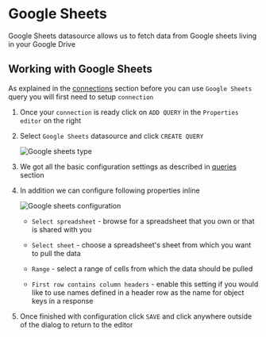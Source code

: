 # Google Sheets

<p class="description">Google Sheets datasource allows us to fetch data from Google sheets living in your Google Drive</p>

## Working with Google Sheets

As explained in the [connections](/toolpad/connecting-to-datasources/connections/) section before you can use `Google Sheets` query you will first need to setup `connection`

1. Once your `connection` is ready click on `ADD QUERY` in the `Properties editor` on the right

1. Select `Google Sheets` datasource and click `CREATE QUERY`

   ![Google sheets type](/static/toolpad/google-sheets-query-1.png)

1. We got all the basic configuration settings as described in [queries](/toolpad/connecting-to-datasources/queries/) section

1. In addition we can configure following properties inline

   ![Google sheets configuration](/static/toolpad/google-sheets-query-2.png)

   - `Select spreadsheet` - browse for a spreadsheet that you own or that is shared with you

   - `Select sheet` - choose a spreadsheet's sheet from which you want to pull the data

   - `Range` - select a range of cells from which the data should be pulled

   - `First row contains column headers` - enable this setting if you would like to use names defined in a header row as the name for object keys in a response

1. Once finished with configuration click `SAVE` and click anywhere outside of the dialog to return to the editor
